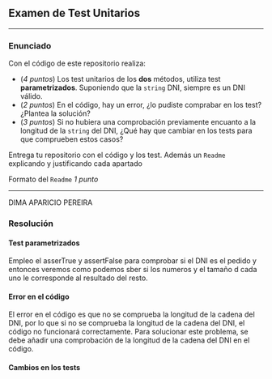 ## Examen de Test Unitarios

---

### Enunciado

Con el código de este repositorio realiza:

- (*4 puntos*) Los test unitarios de los **dos** métodos, utiliza test **parametrizados**. Suponiendo que la `string` DNI, siempre es un DNI válido.
- (*2 puntos*) En el código, hay un error, ¿lo pudiste comprabar en los test? ¿Plantea la solución?
- (*3 puntos*) Si no hubiera una comprobación previamente encuanto a la longitud de la `string` del DNI, ¿Qué hay que cambiar en los tests para que comprueben estos casos?

Entrega tu repositorio con el código y los test. Además un `Readme` explicando y justificando cada apartado

Formato del `Readme` *1 punto*

---
DIMA APARICIO PEREIRA
### Resolución

#### Test parametrizados

Empleo el asserTrue y assertFalse para comprobar si el DNI  es el pedido y entonces veremos como podemos sber si los numeros y el tamaño d cada uno le corresponde al resultado del resto.

#### Error en el código

El error en el código es que no se comprueba la longitud de la cadena del DNI, por lo que si no se comprueba la longitud de la cadena del DNI, el código no funcionará correctamente. Para solucionar este problema, se debe añadir una comprobación de la longitud de la cadena del DNI en el código.

#### Cambios en los tests

